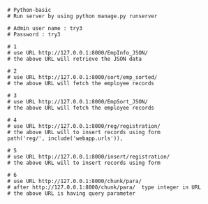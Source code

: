     # Python-basic
    # Run server by using python manage.py runserver

    # Admin user name : try3
    # Password : try3

    # 1
    # use URL http://127.0.0.1:8000/EmpInfo_JSON/
    # the above URL will retrieve the JSON data

    # 2
    # use URL http://127.0.0.1:8000/sort/emp_sorted/
    # the above URL will fetch the employee records

    # 3
    # use URL http://127.0.0.1:8000/EmpSort_JSON/
    # the above URL will fetch the employee records

    # 4
    # use URL http://127.0.0.1:8000/reg/registration/
    # the above URL will to insert records using form
    path('reg/', include('webapp.urls')),

    # 5
    # use URL http://127.0.0.1:8000/insert/registration/
    # the above URL will to insert records using form

    # 6
    # use URL http://127.0.0.1:8000/chunk/para/
    # after http://127.0.0.1:8000/chunk/para/  type integer in URL
    # the above URL is having query parameter
